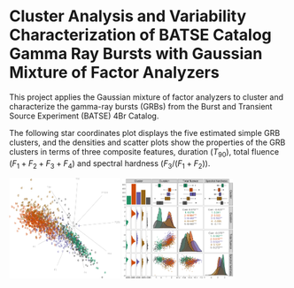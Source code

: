 Cluster Analysis and Variability Characterization of BATSE Catalog Gamma
Ray Bursts with Gaussian Mixture of Factor Analyzers
================

This project applies the Gaussian mixture of factor analyzers to cluster
and characterize the gamma-ray bursts (GRBs) from the Burst and
Transient Source Experiment (BATSE) 4Br Catalog.

The following star coordinates plot displays the five estimated simple
GRB clusters, and the densities and scatter plots show the properties of
the GRB clusters in terms of three composite features, duration
($T_{90}$), total fluence ($F_1 + F_2 + F_3 +F_4$) and spectral hardness
($F_3/(F_1 +F_2$)).

<p float="left">
<img src="figures/grb-5g.png" width="200" />
<img src="figures/grb-5g-class-feature-dist.png" width="200" />
</p>
